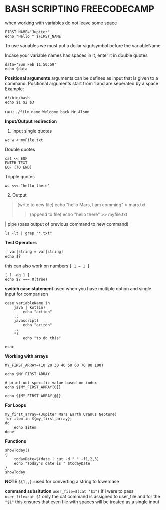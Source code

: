 # BASH SCRIPTING FREECODECAMP

when working with variables do not leave some space
```
FIRST_NAME="Jupiter"
echo "Hello " $FIRST_NAME
```

To use variables we must put a dollar sign/symbol before the variableName

Incase your variable names has spaces in it, enter it in double quotes
```
data="Sun Feb 11:50:59"
echo $data
```

**Positional arguments**
arguments can be defines as input that is given to a command. Positional arguments start from 1 and are seperated by a space
Example:
```
#!/bin/bash
echo $1 $2 $3
```

run : ``./file_name Welcome back Mr.Alson``


**Input/Output redirection**
1. Input
single quotes
```
wc w < myFile.txt
```

Double quotes
```
cat << EOF
ENTER TEXT
EOF (TO END)
```

Tripple quotes
```
wc <<< "hello there"
```


2. Output
> (write to new file)
echo "hello Mars, I am comming" > mars.txt
>> (append to file)
echo "hello there" >> myfile.txt

| pipe (pass output of previous command to new command)
```
ls -lt | grep "*.txt"
```

**Test Operators**
```
[ var|string = var|string]
echo $?
```
this can also work on numbers
``[ 1 = 1 ]``


```
[ 1 -eq 1 ]
echo $? === 0(true)
```

**switch case statement**
used when you have multiple option and single input for comparison
```
case variableName in 
    java | kotlin)
        echo "action"
    ;;
    javascript)
        echo "aciton"
    ;;
    *)
        echo "to do this"

esac
```

**Working with arrays**
```
MY_FIRST_ARRAY=(10 20 30 40 50 60 70 80 100)

echo $MY_FIRST_ARRAY

# print out specific value based on index
echo ${MY_FIRST_ARRAY[0]} 

echo ${MY_FIRST_ARRAY[@]}
```

**For Loops**
```
my_first_array=(Jupiter Mars Earth Uranus Neptune)
for item in ${my_first_array};
do 
    echo $item
done
```

**Functions**
```
showToday()
{
    todayDate=$(date | cut -d " " -f1,2,3)
    echo "Today's date is " $todayDate
}
showToday
```

**NOTE**
``${1,,}`` :used for converting a string to lowercase

**command subsitution**
``user_file=$(cat "$1")``
if i were to pass ``user_file=cat $1`` only the cat command is assigned to user_file and for the ``"$1"`` this ensures that even file with spaces will be treated as a single input